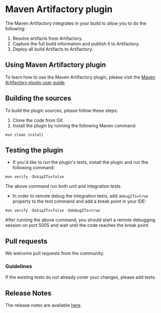 # Maven Artifactory plugin

The Maven Artifactory integrates in your build to allow you to do the following:
1. Resolve artifacts from Artifactory.
2. Capture the full build information and publish it to Artifactory.
3. Deploy all build Artifacts to Artifactory.

## Using Maven Artifactory plugin
To learn how to use the Maven Artifactory plugin, please visit the [Maven Artifactory plugin user guide](https://www.jfrog.com/confluence/display/JFROG/Maven+Artifactory+Plugin).

## Building the sources
To build the plugin sources, please follow these steps:
1. Clone the code from Git.
2. Install the plugin by running the following Maven command:
```
mvn clean install
```

## Testing the plugin
* If you'd like to run the plugin's tests, install the plugin and run the following command:
```
mvn verify -DskipITs=false
```
The above command run both unit and integration tests.

* In order to remote debug the integration tests, add `debugITs=true` property to the test command and add a break point in your IDE:
```
mvn verify -DskipITs=false -DdebugITs=true
```
After running the above command, you should start a remote debugging session on port 5005 and wait until the code reaches the break point.

## Pull requests

We welcome pull requests from the community.

### Guidelines
If the existing tests do not already cover your changes, please add tests.

## Release Notes
The release notes are available [here](https://www.jfrog.com/confluence/display/JFROG/Maven+Artifactory+Plugin#MavenArtifactoryPlugin-ReleaseNotes).
